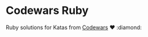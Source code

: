 # Codewars Ruby

Ruby solutions for Katas from [Codewars](https://www.codewars.com/) :heart: :diamond:

